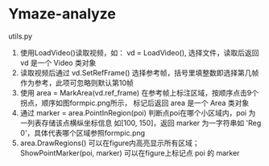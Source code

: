 # Ymaze-analyze

utils.py
1. 使用LoadVideo()读取视频，如： vd = LoadVideo(), 选择文件，读取后返回 vd 是一个 Video 类对象
2. 读取视频后通过 vd.SetRefFrame() 选择参考帧，括号里填整数即选择第几帧作为参考，此项可忽略则默认第10帧
3. 使用 area = MarkArea(vd.ref_frame) 在参考帧上标注区域，按顺序点击9个拐点，顺序如图formpic.png所示，
标记后返回 area 是一个 Area 类对象
4. 通过 marker = area.PointInRegion(poi) 判断点poi在哪个小区域内，poi 为一列表存储该点横纵坐标信息
如[100, 150]，返回 marker 为一字符串如 'Reg 0'，具体代表哪个区域参照formpic.png
5. area.DrawRegions() 可以在figure内高亮显示所有区域；
ShowPointMarker(poi, marker) 可以在figure上标记点 poi 的 marker